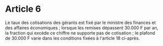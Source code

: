 # Article 6

Le taux des cotisations des gérants est fixé par le ministre des finances et des affaires économiques ; lorsque les remises dépassent 30.000 F par an, la fraction qui excède ce chiffre ne supporte pas de cotisation ; le plafond de 30.000 F varie dans les conditions fixées à l'article 18 ci-après.

